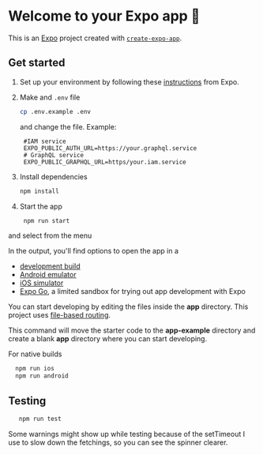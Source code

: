 # Welcome to your Expo app 👋

This is an [Expo](https://expo.dev) project created with [`create-expo-app`](https://www.npmjs.com/package/create-expo-app).

## Get started

1. Set up your environment by following these [instructions](https://docs.expo.dev/get-started/set-up-your-environment/) from Expo.
2. Make and `.env` file
    ```bash
    cp .env.example .env
    ```
    and change the file. Example:
   ```
    #IAM service
    EXPO_PUBLIC_AUTH_URL=https://your.graphql.service
    # GraphQL service
    EXPO_PUBLIC_GRAPHQL_URL=https/your.iam.service
   ```
3. Install dependencies
   ```bash
   npm install
   ```

4. Start the app
   ```bash
    npm run start
   ```
and select from the menu

In the output, you'll find options to open the app in a

- [development build](https://docs.expo.dev/develop/development-builds/introduction/)
- [Android emulator](https://docs.expo.dev/workflow/android-studio-emulator/)
- [iOS simulator](https://docs.expo.dev/workflow/ios-simulator/)
- [Expo Go](https://expo.dev/go), a limited sandbox for trying out app development with Expo

You can start developing by editing the files inside the **app** directory. This project uses [file-based routing](https://docs.expo.dev/router/introduction).

This command will move the starter code to the **app-example** directory and create a blank **app** directory where you can start developing.

For native builds
```bash
  npm run ios
  npm run android
```

## Testing
```bash
   npm run test
```
Some warnings might show up while testing because of the setTimeout I use to slow down the fetchings, so you can see the spinner clearer.
